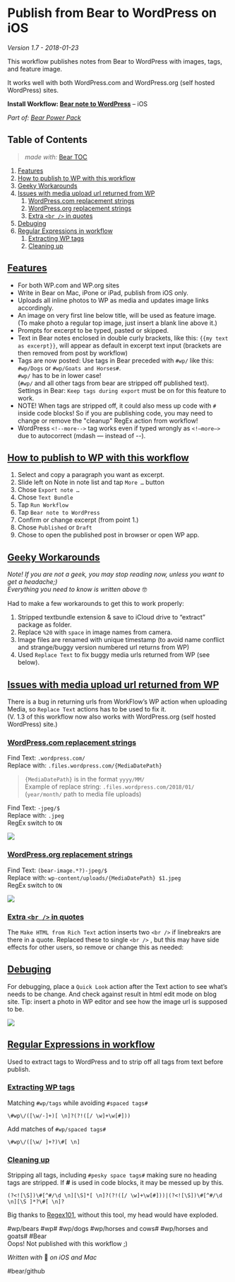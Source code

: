 # Publish from Bear to WordPress on iOS
*Version 1.7 - 2018-01-23*

This workflow 	publishes notes from Bear to WordPress with images, tags, and feature image.

It works well with both WordPress.com and WordPress.org (self hosted WordPress) sites.

**Install Workflow:  [Bear note to WordPress](shortcuts/Bear%20note%20to%20WordPress.shortcut)** – iOS

*Part of: [Bear Power Pack](https://github.com/rovest/Bear-Power-Pack/blob/master/README.md)*

<!--TOC-->
<a id="toc-top"></a>
## Table of Contents
> *made with:* [Bear TOC](https://github.com/rovest/Bear-Power-Pack/blob/master/Bear%20TOC.md)  

1. [Features ](#toc-1)
2. [How to publish to WP with this workflow](#toc-2)
3. [Geeky Workarounds](#toc-3)
4. [Issues with media upload url returned from WP](#toc-4)
	1. [WordPress.com replacement strings](#toc-5)
	2. [WordPress.org replacement strings](#toc-6)
	3. [Extra `<br />` in quotes](#toc-7)
5. [Debuging](#toc-8)
6. [Regular Expressions in workflow](#toc-9)
	1. [Extracting WP tags](#toc-10)
	2. [Cleaning up](#toc-11)
<!--/TOC-->

<a id="toc-1"></a>
## [Features ](#toc-top)
- For both WP.com and WP.org sites
- Write in Bear on Mac, iPone or iPad, publish from iOS only.
- Uploads all inline photos to WP as media and updates image links accordingly.
- An image on very first line below title, will be used as feature image.  
(To make photo a regular top image, just insert a blank line above it.)
- Prompts for excerpt to be typed, pasted or skipped. 
- Text in Bear notes enclosed in double curly brackets, like this: `{{my text as excerpt}}`, will appear as default in excerpt text input (brackets are then removed from post by workflow)
- Tags are now posted: Use tags in Bear preceded with `#wp/` like this: `#wp/Dogs` or `#wp/Goats and Horses#`.  
`#wp/` has to be in lower case!  
(`#wp/` and all other tags from bear are stripped off published text).  
Settings in Bear: `Keep tags during export` must be on for this feature to work.
- NOTE! When tags are stripped off, it could also mess up code with `#` inside code blocks! So if you are publishing code, you may need to change or remove the "cleanup" RegEx action from workflow!
- WordPress `<!--more-->` tag works even if typed wrongly as `<!—more—>` due to autocorrect (mdash — instead of --).

<a id="toc-2"></a>
## [How to publish to WP with this workflow](#toc-top)
1. Select and copy a paragraph you want as excerpt.
2. Slide left on Note in note list and tap `More …` button
3. Chose `Export note …`  
4. Chose `Text Bundle`
5. Tap `Run Workflow`  
6. Tap `Bear note to WordPress` 
7. Confirm or change excerpt (from point 1.)
8. Chose `Published` or `Draft` 
9. Chose to open the published post in browser or open WP app.

<a id="toc-3"></a>
## [Geeky Workarounds](#toc-top)
*Note! If you are not a geek, you may stop reading now, unless you want to get a headache;)  
Everything you need to know is written above* 🤓

Had to make a few workarounds to get this to work properly:

1. Stripped textbundle extension & save to iCloud drive to “extract” package as folder.
2. Replace `%20` with `space` in image names from camera.
3. Image files are renamed with unique timestamp (to avoid name conflict and strange/buggy version numbered url returns from WP)
4. Used `Replace Text` to fix buggy media urls returned from WP (see below).

<a id="toc-4"></a>
## [Issues with media upload url returned from WP](#toc-top)
There is a bug in returning urls from WorkFlow’s WP action when uploading Media, so `Replace Text` actions has to be used to fix it.   
(V. 1.3 of this workflow now also works with WordPress.org (self hosted WordPress) site.)

<a id="toc-5"></a>
### [WordPress.com replacement strings](#toc-top)
Find Text: `.wordpress.com/`   
Replace with: `.files.wordpress.com/{MediaDatePath}￼`  

> `{MediaDatePath}` is in the format `yyyy/MM/`      
Example of replace string: `.files.wordpress.com/2018/01/`  
(`year/month/` path to media file uploads)

Find Text: `-jpeg/$`   
Replace with: `.jpeg￼`  
RegEx switch to `ON`

![](images/2D4B9F7A-CF6B-4367-9122-61EF40211DED.jpg)

<a id="toc-6"></a>
### [WordPress.org replacement strings](#toc-top)
Find Text: `(bear-image.*?)-jpeg/$`   
Replace with: `wp-content/uploads/{MediaDatePath}￼$1.jpeg`  
RegEx switch to `ON`

![](images/10BE512F-718A-490B-AECF-D3D26661D8BF.jpg)

<a id="toc-7"></a>
### [Extra `<br />` in quotes](#toc-top)
The `Make HTML from Rich Text` action inserts two  `<br />`  if linebreakrs are there in a quote. Replaced these to single  `<br />` , but this may have side effects for other users, so remove or change this as needed:

<a id="toc-8"></a>
## [Debuging](#toc-top)
For debugging, place a `Quick Look` action after the Text action to see what’s needs to be change. And check against result in html edit mode on blog site. Tip: insert a photo in WP editor and see how the image url is supposed to be.

![](images/10BE512F-718A-490B-AECF-D3D26661D8BF%201.jpg)

<a id="toc-9"></a>
## [Regular Expressions in workflow](#toc-top)
Used to extract tags to WordPress and to strip off all tags from text before publish.

<a id="toc-10"></a>
### [Extracting WP tags](#toc-top)
Matching `#wp/tags` while avoiding `#spaced tags#`  
```
\#wp\/([\w/-]+)[ \n]?(?!([/ \w]+\w[#]))
```

Add matches of `#wp/spaced tags#`  
```
\#wp\/([\w/ ]+?)\#[ \n]
```

<a id="toc-11"></a>
### [Cleaning up](#toc-top)
Stripping all tags, including `#pesky space tags#` making sure no heading tags are stripped. If **#** is used in code blocks, it may be messed up by this.  

```
(?<![\S])\#[^#/\d \n][\S]*[ \n]?(?!([/ \w]+\w[#]))|(?<![\S])\#[^#/\d \n][\S ]*?\#[ \n]?
```

Big thanks to [Regex101](https://regex101.com/), without this tool, my head would have exploded.

#wp/bears #wp# #wp/dogs #wp/horses and cows# #wp/horses and goats# #Bear  
Oops! Not published with this workflow ;)

*Written with* 🐻 *on iOS and Mac*

#bear/github

